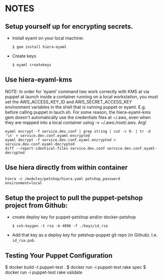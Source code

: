 # NOTES

## Setup yourself up for encrypting secrets.

* Install eyaml on your local machine:

  ```
  $ gem install hiera-eyaml
  ```

* Create keys
  ```
  $ eyaml createkeys
  ```

## Use hiera-eyaml-kms

NOTE: In order for 'eyaml' command two work correctly with KMS at via puppet at launch inside a container running on a local workstation, you must set the AWS_ACCESS_KEY_ID and AWS_SECRET_ACCESS_KEY environment variables in the shell that is running puppet or eyaml. E.g. before calling puppet in lauch.sh. For some reason, the hiera-eyaml-kms gem doesn't automatically use the credentials files at ~/.aws, even when they are mapped into a local container using -v ~/.aws:/root/.aws. Arg!

```
eyaml encrypt -f service.dev.conf | grep string | cut -c 9- | tr -d '\n' > service.dev.conf.eyaml-encrypted
eyaml decrypt -f service.dev.conf.eyaml-encrypted > service.dev.conf.eyaml-decrypted
diff --report-identical-files service.dev.conf service.dev.conf.eyaml-decrypted
````

## Use hiera directly from within container

```
hiera -c /modules/petshop/hiera.yaml petshop_password environment=local
```


## Setup the project to pull the puppet-petshop project from Github:

* create deploy key for puppet-petshop and/or docker-petshop

  ```
  $ ssh-keygen -t rsa -b 4096 -f ./keys/id_rsa
  ```

* Add that key as a deploy key for petshop-puppet git repo (in Github). I.e. `id_rsa.pub`.


## Testing Your Puppet Configuration

$ docker build -t puppet-test .
$ docker run -i puppet-test rake spec
$ docker run -i puppet-test rake validate
